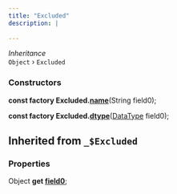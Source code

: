 ```yaml
---
title: "Excluded"
description: |
  
---
```

*Inheritance*  
<code>Object</code> &rsaquo;
 `Excluded`



### Constructors
<dl>
<dt>

<span class="dart-code"><strong>const factory Excluded.[name](name)</strong>(<span class="nobr">String field0</span>);</span>
</dt>
<dt>

<span class="dart-code"><strong>const factory Excluded.[dtype](dtype)</strong>(<span class="nobr">[DataType] field0</span>);</span>
</dt>
</dl>



## Inherited from `_$Excluded`

### Properties
<dl>
<dt>

<span class="dart-code">Object <strong>get [field0](field0)</strong>;</span>
</dt>
</dl>

[DataType]: /reference/classes/datatype